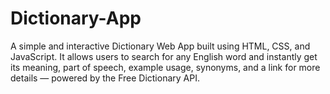 # Dictionary-App
A simple and interactive Dictionary Web App built using HTML, CSS, and JavaScript. It allows users to search for any English word and instantly get its meaning, part of speech, example usage, synonyms, and a link for more details — powered by the Free Dictionary API.
